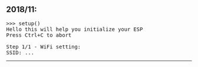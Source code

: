 2018/11:
-----------------------
<pre>
>>> setup()
Hello this will help you initialize your ESP
Press Ctrl+C to abort

Step 1/1 - WiFi setting:
SSID: ...
</pre>
-----------------------
